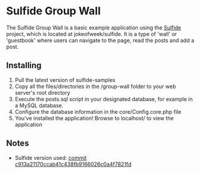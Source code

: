 # Sulfide Group Wall

The Sulfide Group Wall is a basic example application using the [Sulfide](https://github.com/jokeofweek/sulfide "Sulfide") project, which is located at jokeofweek/sulfide. It is a type of 'wall' or 'guestbook' where users can navigate to the page, read the posts and add a post.

## Installing
1.  Pull the latest version of sulfide-samples
2.	Copy all the files/directories in the /group-wall folder to your web server's root directory
3.  Execute the posts.sql script in your designated database, for example in a MySQL database.
4.  Configure the database information in the core/Config.core.php file
5.  You've installed the application! Browse to localhost/ to view the application

## Notes
* Sulfide version used: [commit c913a21170ccab41c438fb9166026c0a4f7821fd](https://github.com/jokeofweek/sulfide/commit/c913a21170ccab41c438fb9166026c0a4f7821fd "Sulfide Version")
